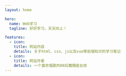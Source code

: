 ```yaml
---
layout: home

hero:
  name: Web学习
  tagline: 好好学习，天天向上！

features:
  - icon:
    title: 网站内容
    details: 关于html、css、js以及vue等前端知识的学习笔记
  - icon:
    title: 网站作者
    details: 一个喜欢唱歌的00后魔羯座女孩
---
```

